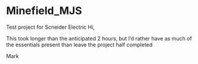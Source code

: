 # Minefield_MJS
Test project for Scneider Electric
Hi,

This took longer than the anticipated 2 hours, but I’d rather have as much of the essentials present than leave the project half completed

Mark


